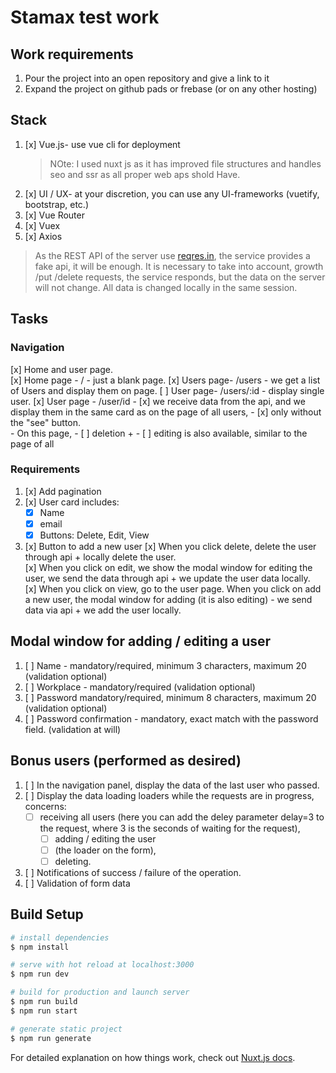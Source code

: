 # Stamax test work

## Work requirements

1. Pour the project into an open repository and give a link to it
2. Expand the project on github pads or frebase (or on any other hosting)

## Stack

1. [x] Vue.js- use vue cli for deployment
    > NOte: I used nuxt js as it has improved file structures and handles seo and ssr as all proper web aps shold Have.
2. [x] UI / UX- at your discretion, you can use any UI-frameworks (vuetify, bootstrap, etc.)
3. [x] Vue Router
4. [x] Vuex
5. [x] Axios

> As the REST API of the server use [reqres.in](https://reqres.in), the service provides a fake api, it will be enough.  It is necessary to take into account, growth /put /delete requests, the service responds, but the data on the server will not change. All data is changed locally in the same session.

## Tasks

### Navigation

[x] Home and user page.  
[x] Home page - / - just a blank page.
[x] Users page- /users - we get a list of Users and display them on page.
[ ] User page- /users/:id - display single user.
[x] User page - /user/id
    - [x] we receive data from the  api, and we display them in the same card as on the page of all users,
    - [x] only without the "see" button.  
    - On this page,
        - [ ] deletion +
        - [ ] editing is also available, similar to the page of all

### Requirements

1. [x] Add pagination
2. [x] User card includes:
    - [x] Name
    - [x] email
    - [x] Buttons: Delete, Edit, View
3. [x] Button to add a new user
    [x] When you click delete, delete the user through api + locally delete the user.  
    [x] When you click on edit, we show the modal window for editing the user, we send the data through api + we update the user data locally.  
    [x] When you click on view, go to the user page.  When you click on add a new user, the modal window for adding (it is also editing) - we send data via api + we add the user locally.

## Modal window for adding / editing a user

1. [ ] Name - mandatory/required, minimum 3 characters, maximum 20 (validation optional)
2. [ ] Workplace - mandatory/required (validation optional)
3. [ ] Password mandatory/required, minimum 8 characters, maximum 20 (validation optional)
4. [ ] Password confirmation - mandatory, exact match with the password field. (validation at will)

## Bonus users (performed as desired)

1. [ ] In the navigation panel, display the data of the last user who passed.  
2. [ ] Display the data loading loaders while the requests are in progress,
    concerns:
    - [ ] receiving all users (here you can add the deley parameter delay=3 to the request, where 3 is the seconds of waiting for the request),
        - [ ] adding / editing the user
        - [ ] (the loader on the form),
        - [ ] deleting.  
3. [ ] Notifications of success / failure of the operation.  
4. [ ] Validation of form data

## Build Setup

```bash
# install dependencies
$ npm install

# serve with hot reload at localhost:3000
$ npm run dev

# build for production and launch server
$ npm run build
$ npm run start

# generate static project
$ npm run generate
```

For detailed explanation on how things work, check out [Nuxt.js docs](https://nuxtjs.org).
